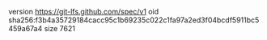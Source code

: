 version https://git-lfs.github.com/spec/v1
oid sha256:f3b4a35729184cacc95c1b69235c022c1fa97a2ed3f04bcdf5911bc5459a67a4
size 7621
